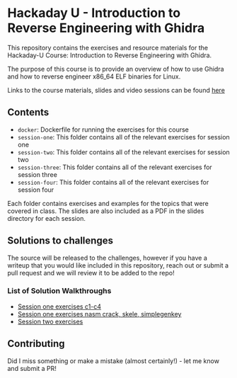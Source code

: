 # Hackaday U - Introduction to Reverse Engineering with Ghidra

This repository contains the exercises and resource materials for the Hackaday-U Course: Introduction to Reverse Engineering with Ghidra.

The purpose of this course is to provide an overview of how to use Ghidra and how to reverse engineer x86_64 ELF binaries for Linux. 

Links to the course materials, slides and video sessions can be found [here](https://hackaday.io/project/172292-introduction-to-reverse-engineering-with-ghidra)

## Contents

* ```docker```: Dockerfile for running the exercises for this course
* ```session-one```: This folder contains all of the relevant exercises for session one
* ```session-two```: This folder contains all of the relevant exercises for session two
* ```session-three```: This folder contains all of the relevant exercises for session three
* ```session-four```: This folder contains all of the relevant exercises for session four

Each folder contains exercises and examples for the topics that were covered in class. The slides are also included as a PDF in the slides directory for each session. 

## Solutions to challenges

The source will be released to the challenges, however if you have a writeup that you would like included in this repository, reach out or submit a pull request and we will review it to be added to the repo!
### List of Solution Walkthroughs
* [Session one exercises c1-c4](https://medium.com/@Haddock22/start-your-career-in-cybersecurity-hackaday-ghidra-exercises-walkthrough-part-1a-b552f3fdc67c)
* [Session one exercises nasm crack, skele, simplegenkey](https://medium.com/@Haddock22/start-your-career-in-ethical-hacking-hackaday-ghidra-exercises-walkthrough-part-1b-7b6e43ccecb5)
* [Session two exercises](https://medium.com/@Haddock22/start-your-career-in-cybersecurity-hackaday-ghidra-exercises-walkthrough-part-2-7cc2692054be)
## Contributing

Did I miss something or make a mistake (almost certainly!) - let me know and submit a PR!
